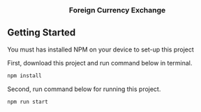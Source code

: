 <br />
<p align="center">
  <h3 align="center">Foreign Currency Exchange</h3>
</p>

## Getting Started

You must has installed NPM on your device to set-up this project

First, download this project and run command below in terminal.
  ```sh
  npm install
  ```

Second, run command below for running this project.
  ```sh
  npm run start
  ```
